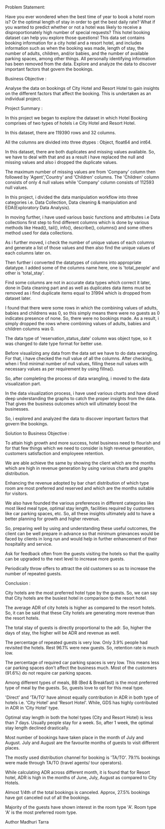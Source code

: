 Problem Statement:

Have you ever wondered when the best time of year to book a hotel room is? Or the optimal length of stay in order to get the best daily rate? What if you wanted to predict whether or not a hotel was likely to receive a disproportionately high number of special requests? This hotel booking dataset can help you explore those questions! This data set contains booking information for a city hotel and a resort hotel, and includes information such as when the booking was made, length of stay, the number of adults, children, and/or babies, and the number of available parking spaces, among other things. All personally identifying information has been removed from the data. Explore and analyze the data to discover important factors that govern the bookings.

Business Objective :

Analyse the data on bookings of City Hotel and Resort Hotel to gain insights on the different factors that affect the booking. This is undertaken as an individual project.

Project Summary : 

In this project we began to explore the dataset in which Hotel Booking comprises of two types of hotels i.e City Hotel and Resort Hotel.

In this dataset, there are 119390 rows and 32 columns.

All the columns are divided into three dtypes : Object, float64 and int64.

In this dataset, there are both duplicates and missing values available. So, we have to deal with that and as a result i have replaced the null and missing values and also i dropped the duplicate values.

The maximum number of missing values are from 'Company' column then followed by 'Agent','Country' and 'Children' columns. The 'Children' column consists of only 4 null values while 'Company' column consists of 112593 null values.

In this project, i divided the data manipulation workflow into three categories i.e. Data Collection, Data cleaning & manipulation and EDA(Exploratory Data Analysis).

In moving further, i have used various basic functions and attributes i.e Data collections first step to find different columns which is done by various methods like Head(), tail(), info(), describe(), columns() and some others method used for data collections.

As i further moved, i check the number of unique values of each columns and generate a list of those values and then also find the unique values of each columns later on.

Then further i converted the datatypes of columns into appropriate datatype. I added some of the columns name here, one is 'total_people' and other is 'total_stay'.

Find some columns are not in accurate data types which correct it later, done in Data cleaning part and as well as duplicates data items must be removed as i find duplicate items equal to 31994 which is dropped from dataset later.

I found that there were some rows in which the combining values of adults, babies and childrens was 0, so this simply means there were no guests as 0 indicates presence of none. So, there were no bookings made. As a result, i simply dropped the rows where combining values of adults, babies and children columns was 0.

The data type of 'reservation_status_date' column was object type, so it was changed to date type format for better use.

Before visualizing any data from the data set we have to do data wrangling. For that, i have checked the null value of all the columns. After checking, when i find minimal number of null values, filling these null values with necessary values as per requirement by using fillna().

So, after completing the process of data wrangling, i moved to the data visualization part.

In the data visualization process, i have used various charts and have dived deep understanding the graphs to catch the proper insights from the data. That gives the business outcomes which will ultimately boost the businesses.

So, i explored and analyzed the data to discover important factors that govern the bookings.

Solution to Business Objective :

To attain high growth and more success, hotel business need to flourish and for that few things which we need to consider is high revenue generation, customers satisfaction and employeee retention.

We are able achieve the same by showing the client which are the months which are high in revenue generation by using various charts and graphs distribution.

Enhancing the revenue adopted by bar chart distribution of which type room are most preferred and reserved and which are the months suitable for visitors.

We also have founded the various preferences in different categories like most liked meal type, optimal stay length, facilities required by customers like car parking spaces, etc. So, all these insights ultimately add to have a better planning for growth and higher revenue.

So, preparing well by using and understanding these useful outcomes, the client can be well prepare in advance so that minimum grievances would be faced by clients in long run and would help in further enhancement of their hospitality and service.

Ask for feedback often from the guests visiting the hotels so that the quality can be upgraded to the next level to increase more guests.

Periodically throw offers to attract the old customers so as to increase the number of repeated guests.

Conclusion :

City hotels are the most preferred hotel type by the guests. So, we can say that City hotels are the busiest hotel in comparison to the resort hotel.

The average ADR of city hotels is higher as compared to the resort hotels. So, it can be said that these City hotels are generating more revenue than the resort hotels.

The total stay of guests is directly proportional to the adr. So, higher the days of stay, the higher will be ADR and revenue as well.

The percentage of repeated guests is very low. Only 3.9% people had revisited the hotels. Rest 96.1% were new guests. So, retention rate is much low.

The percentage of required car parking spaces is very low. This means less car parking spaces don't affect the business much. Most of the customers (91.6%) do not require car parking spaces.

Among different types of meals, BB (Bed & Breakfast) is the most preferred type of meal by the guests. So, guests love to opt for this meal type.

'Direct' and 'TA/TO' have almost equally contribution in ADR in both type of hotels i.e. 'City Hotel' and 'Resort Hotel'. While, GDS has highly contributed in ADR in 'City Hotel' type.

Optimal stay length in both the hotel types (City and Resort Hotel) is less than 7 days. Usually people stay for a week. So, after 1 week, the optimal stay length declined drastically.

Most number of bookings have taken place in the month of July and August. July and August are the favourite months of guests to visit different places.

The mostly used distribution channel for booking is 'TA/TO'. 79.1% bookings were made through TA/TO (travel agents/ tour operators).

While calculating ADR across different month, it is found that for Resort hotel, ADR is high in the months of June, July, August as compared to City Hotels.

Almost 1/4th of the total bookings is canceled. Approx, 27.5% bookings have got canceled out of all the bookings.

Majority of the guests have shown interest in the room type 'A'. Room type 'A' is the most preferred room type.

Author
Madhuri Tarra